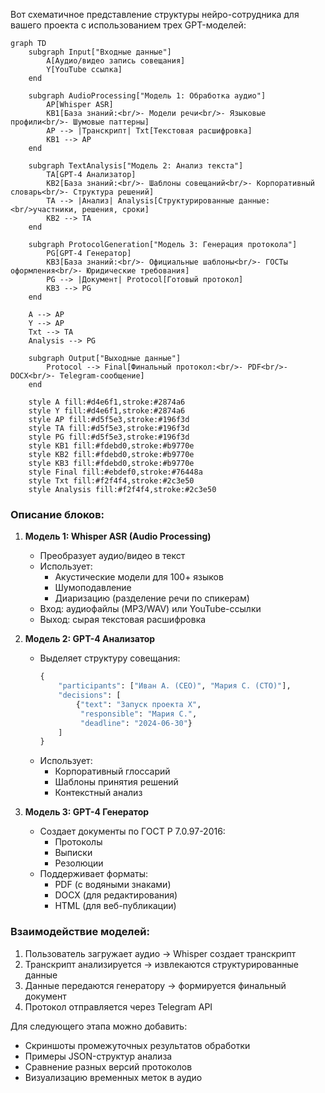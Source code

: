 Вот схематичное представление структуры нейро-сотрудника для вашего проекта с использованием трех GPT-моделей:

```mermaid
graph TD
    subgraph Input["Входные данные"]
        A[Аудио/видео запись совещания]
        Y[YouTube ссылка]
    end

    subgraph AudioProcessing["Модель 1: Обработка аудио"]
        AP[Whisper ASR]
        KB1[База знаний:<br/>- Модели речи<br/>- Языковые профили<br/>- Шумовые паттерны]
        AP --> |Транскрипт| Txt[Текстовая расшифровка]
        KB1 --> AP
    end

    subgraph TextAnalysis["Модель 2: Анализ текста"]
        TA[GPT-4 Анализатор]
        KB2[База знаний:<br/>- Шаблоны совещаний<br/>- Корпоративный словарь<br/>- Структура решений]
        TA --> |Анализ| Analysis[Структурированные данные:<br/>участники, решения, сроки]
        KB2 --> TA
    end

    subgraph ProtocolGeneration["Модель 3: Генерация протокола"]
        PG[GPT-4 Генератор]
        KB3[База знаний:<br/>- Официальные шаблоны<br/>- ГОСТы оформления<br/>- Юридические требования]
        PG --> |Документ| Protocol[Готовый протокол]
        KB3 --> PG
    end

    A --> AP
    Y --> AP
    Txt --> TA
    Analysis --> PG

    subgraph Output["Выходные данные"]
        Protocol --> Final[Финальный протокол:<br/>- PDF<br/>- DOCX<br/>- Telegram-сообщение]
    end

    style A fill:#d4e6f1,stroke:#2874a6
    style Y fill:#d4e6f1,stroke:#2874a6
    style AP fill:#d5f5e3,stroke:#196f3d
    style TA fill:#d5f5e3,stroke:#196f3d
    style PG fill:#d5f5e3,stroke:#196f3d
    style KB1 fill:#fdebd0,stroke:#b9770e
    style KB2 fill:#fdebd0,stroke:#b9770e
    style KB3 fill:#fdebd0,stroke:#b9770e
    style Final fill:#ebdef0,stroke:#76448a
    style Txt fill:#f2f4f4,stroke:#2c3e50
    style Analysis fill:#f2f4f4,stroke:#2c3e50
```

### Описание блоков:

1. **Модель 1: Whisper ASR (Audio Processing)**  
   - Преобразует аудио/видео в текст
   - Использует:
     - Акустические модели для 100+ языков
     - Шумоподавление
     - Диаризацию (разделение речи по спикерам)
   - Вход: аудиофайлы (MP3/WAV) или YouTube-ссылки
   - Выход: сырая текстовая расшифровка

2. **Модель 2: GPT-4 Анализатор**  
   - Выделяет структуру совещания:
     ```python
     {
         "participants": ["Иван А. (CEO)", "Мария С. (CTO)"],
         "decisions": [
             {"text": "Запуск проекта X", 
              "responsible": "Мария С.",
              "deadline": "2024-06-30"}
         ]
     }
     ```
   - Использует:
     - Корпоративный глоссарий
     - Шаблоны принятия решений
     - Контекстный анализ

3. **Модель 3: GPT-4 Генератор**  
   - Создает документы по ГОСТ Р 7.0.97-2016:
     - Протоколы
     - Выписки
     - Резолюции
   - Поддерживает форматы:
     - PDF (с водяными знаками)
     - DOCX (для редактирования)
     - HTML (для веб-публикации)

### Взаимодействие моделей:
1. Пользователь загружает аудио → Whisper создает транскрипт
2. Транскрипт анализируется → извлекаются структурированные данные
3. Данные передаются генератору → формируется финальный документ
4. Протокол отправляется через Telegram API

Для следующего этапа можно добавить:
- Скриншоты промежуточных результатов обработки
- Примеры JSON-структур анализа
- Сравнение разных версий протоколов
- Визуализацию временных меток в аудио
